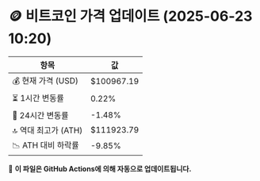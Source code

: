 # 🪙 비트코인 가격 업데이트 (2025-06-23 10:20)

| 항목                | 값 |
|--------------------|----------------|
| 💰 현재 가격 (USD) | $100967.19 |
| ⏳ 1시간 변동률    | 0.22% |
| 📆 24시간 변동률   | -1.48% |
| 🔝 역대 최고가 (ATH) | $111923.79 |
| 📉 ATH 대비 하락률 | -9.85% |

🔄 **이 파일은 GitHub Actions에 의해 자동으로 업데이트됩니다.**
